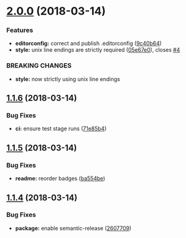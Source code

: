 <a name="2.0.0"></a>
# [2.0.0](https://github.com/zenflow/eslint-config-zenflow/compare/v1.1.6...v2.0.0) (2018-03-14)


### Features

* **editorconfig:** correct and publish .editorconfig ([9c40b64](https://github.com/zenflow/eslint-config-zenflow/commit/9c40b64))
* **style:** unix line endings are strictly required ([05e67e0](https://github.com/zenflow/eslint-config-zenflow/commit/05e67e0)), closes [#4](https://github.com/zenflow/eslint-config-zenflow/issues/4)


### BREAKING CHANGES

* **style:** now strictly using unix line endings

<a name="1.1.6"></a>
## [1.1.6](https://github.com/zenflow/eslint-config-zenflow/compare/v1.1.5...v1.1.6) (2018-03-14)


### Bug Fixes

* **ci:** ensure test stage runs ([71e85b4](https://github.com/zenflow/eslint-config-zenflow/commit/71e85b4))

<a name="1.1.5"></a>
## [1.1.5](https://github.com/zenflow/eslint-config-zenflow/compare/v1.1.4...v1.1.5) (2018-03-14)


### Bug Fixes

* **readme:** reorder badges ([ba554be](https://github.com/zenflow/eslint-config-zenflow/commit/ba554be))

<a name="1.1.4"></a>
## [1.1.4](https://github.com/zenflow/eslint-config-zenflow/compare/v1.1.3...v1.1.4) (2018-03-14)


### Bug Fixes

* **package:** enable semantic-release ([2607709](https://github.com/zenflow/eslint-config-zenflow/commit/2607709))

